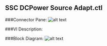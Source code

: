 ## **SSC DCPower Source Adapt.ctl**
###Connector Pane:
![alt text](/SSC%20DCPower/Source/Source%20Adapt/SSC%20DCPower%20Source%20Adapt.ctlc.png "SSC DCPower Source Adapt.ctl connector pane")

###VI Description:


###Block Diagram:
![alt text](/SSC%20DCPower/Source/Source%20Adapt/SSC%20DCPower%20Source%20Adapt.ctld.png "SSC DCPower Source Adapt.ctl block diagram")
